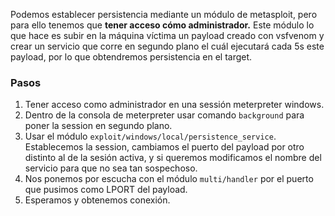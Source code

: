 Podemos establecer persistencia mediante un módulo de metasploit, pero para ello tenemos que **tener acceso cómo administrador.** Este módulo lo que hace es subir en la máquina víctima un payload creado con vsfvenom y crear un servicio que corre en segundo plano el cuál ejecutará cada 5s este payload, por lo que obtendremos persistencia en el target.
### Pasos
1. Tener acceso como administrador en una sessión meterpreter windows.
2. Dentro de la consola de meterpreter usar comando `background` para poner la session en segundo plano.
3. Usar el módulo `exploit/windows/local/persistence_service`. Establecemos la session, cambiamos el puerto del payload por otro distinto al de la sesión activa, y si queremos modificamos el nombre del servicio para que no sea tan sospechoso.
4. Nos ponemos por escucha con el módulo `multi/handler` por el puerto que pusimos como LPORT del payload.
5. Esperamos y obtenemos conexión.